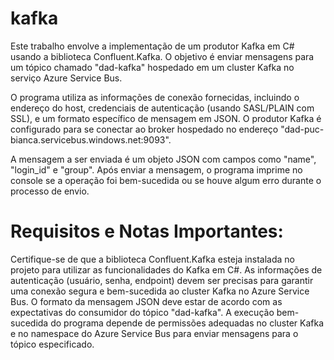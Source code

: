 # kafka

Este trabalho envolve a implementação de um produtor Kafka em C# usando a biblioteca Confluent.Kafka. O objetivo é enviar mensagens para um tópico chamado "dad-kafka" hospedado em um cluster Kafka no serviço Azure Service Bus.

O programa utiliza as informações de conexão fornecidas, incluindo o endereço do host, credenciais de autenticação (usando SASL/PLAIN com SSL), e um formato específico de mensagem em JSON. O produtor Kafka é configurado para se conectar ao broker hospedado no endereço "dad-puc-bianca.servicebus.windows.net:9093".

A mensagem a ser enviada é um objeto JSON com campos como "name", "login_id" e "group". Após enviar a mensagem, o programa imprime no console se a operação foi bem-sucedida ou se houve algum erro durante o processo de envio.

# Requisitos e Notas Importantes:

Certifique-se de que a biblioteca Confluent.Kafka esteja instalada no projeto para utilizar as funcionalidades do Kafka em C#.
As informações de autenticação (usuário, senha, endpoint) devem ser precisas para garantir uma conexão segura e bem-sucedida ao cluster Kafka no Azure Service Bus.
O formato da mensagem JSON deve estar de acordo com as expectativas do consumidor do tópico "dad-kafka".
A execução bem-sucedida do programa depende de permissões adequadas no cluster Kafka e no namespace do Azure Service Bus para enviar mensagens para o tópico especificado.

